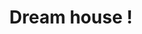 ---
pid: MP121
title: Dream house !
location_transcription: Near my house
zipcode: '19148'
outside_phl: 
neighborhood: Whitman,Pennsport,South Philadelphia
age: '9'
age_range: 6-13
instagram: 
image_file_name: MP_121.jpg
proposal_transcription: That doesn't male sense ...
topic: Unknown
topic_summary: '0'
type: Other No Form
keywords_other: dream
credit: "#Ruth"
image_labels: |-
  //we're robbers// //never mind// //money// oh!//
  -Electricity -fence
twitter: 
facebook: 
permalink: "/monuments/mp121/"
layout: item-page
---